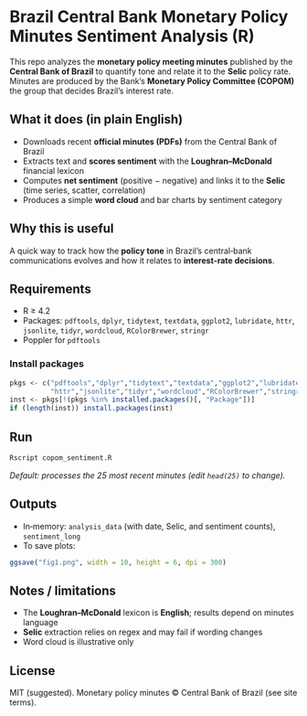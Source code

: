 # Brazil Central Bank Monetary Policy Minutes Sentiment Analysis (R)

This repo analyzes the **monetary policy meeting minutes** published by the **Central Bank of Brazil** to quantify tone and relate it to the **Selic** policy rate. Minutes are produced by the Bank’s **Monetary Policy Committee (COPOM)**   the group that decides Brazil’s interest rate.

## What it does (in plain English)

* Downloads recent **official minutes (PDFs)** from the Central Bank of Brazil
* Extracts text and **scores sentiment** with the **Loughran–McDonald** financial lexicon
* Computes **net sentiment** (positive − negative) and links it to the **Selic** (time series, scatter, correlation)
* Produces a simple **word cloud** and bar charts by sentiment category

## Why this is useful

A quick way to track how the **policy tone** in Brazil’s central‑bank communications evolves and how it relates to **interest‑rate decisions**.

## Requirements

* R ≥ 4.2
* Packages: `pdftools`, `dplyr`, `tidytext`, `textdata`, `ggplot2`, `lubridate`, `httr`, `jsonlite`, `tidyr`, `wordcloud`, `RColorBrewer`, `stringr`
* Poppler for `pdftools`

### Install packages

```r
pkgs <- c("pdftools","dplyr","tidytext","textdata","ggplot2","lubridate",
          "httr","jsonlite","tidyr","wordcloud","RColorBrewer","stringr")
inst <- pkgs[!(pkgs %in% installed.packages()[, "Package"])]
if (length(inst)) install.packages(inst)
```

## Run

```bash
Rscript copom_sentiment.R
```

*Default: processes the 25 most recent minutes (edit `head(25)` to change).*

## Outputs

* In‑memory: `analysis_data` (with date, Selic, and sentiment counts), `sentiment_long`
* To save plots:

```r
ggsave("fig1.png", width = 10, height = 6, dpi = 300)
```

## Notes / limitations

* The **Loughran–McDonald** lexicon is **English**; results depend on minutes language
* **Selic** extraction relies on regex and may fail if wording changes
* Word cloud is illustrative only

## License

MIT (suggested). Monetary policy minutes © Central Bank of Brazil (see site terms).

